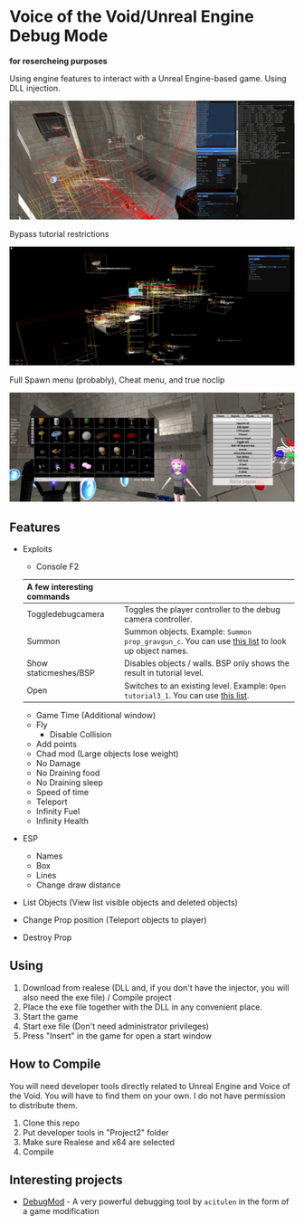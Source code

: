 # Voice of the Void/Unreal Engine Debug Mode
**for resercheing purposes**

Using engine features to interact with a Unreal Engine-based game. Using DLL injection.

![alt text](img/2.png)

Bypass tutorial restrictions

![alt text](img/3.png)

Full Spawn menu (probably), Cheat menu, and true noclip

![alt text](img/5.png)
## Features

* Exploits
  * Console F2

   | A few interesting commands |  |
  | ------ | ------ |
  | Toggledebugcamera | Toggles the player controller to the debug camera controller. |
  | Summon | Summon objects. Example: ```Summon prop_gravgun_c```. You can use [this list][secret] to look up object names. |
  | Show staticmeshes/BSP | Disables objects / walls. BSP only shows the result in tutorial level. |
  | Open | Switches to an existing level. Example: ```Open tutorial3_1```. You can use [this list][secret]. |
  * Game Time (Additional window)
  * Fly
    * Disable Collision
  * Add points
  * Chad mod (Large objects lose weight)
  * No Damage
  * No Draining food
  * No Draining sleep
  * Speed of time
  * Teleport
  * Infinity Fuel
  * Infinity Health

* ESP
  * Names
  * Box
  * Lines
  * Change draw distance

* List Objects (View list visible objects and deleted objects)

* Change Prop position (Teleport objects to player)
* Destroy Prop

## Using
1. Download from realese (DLL and, if you don't have the injector, you will also need the exe file) / Compile project
2. Place the exe file together with the DLL in any convenient place.
3. Start the game
4. Start exe file (Don't need administrator privileges)
5. Press "Insert" in the game for open a start window

## How to Compile
You will need developer tools directly related to Unreal Engine and Voice of the Void. You will have to find them on your own. I do not have permission to distribute them.

1. Clone this repo
2. Put developer tools in "Project2" folder
3. Make sure Realese and x64 are selected
4. Compile

## Interesting projects

* [DebugMod] - A very powerful debugging tool by `acitulen` in the form of a game modification

   [secret]: <https://raw.githubusercontent.com/Vyollet/Voice-of-the-Void-Debug-Mode/main/Project2/.secrets>
   [levels]: <https://votv-ru.fandom.com/ru/wiki/%D0%9C%D0%B8%D1%80%D1%8B_%D0%B8_%D1%82%D0%B5%D1%81%D1%82%D0%BE%D0%B2%D1%8B%D0%B5_%D1%83%D1%80%D0%BE%D0%B2%D0%BD%D0%B8>
   [DebugMod]: <https://thunderstore.io/c/voices-of-the-void/p/acitulen/DebugMod/>